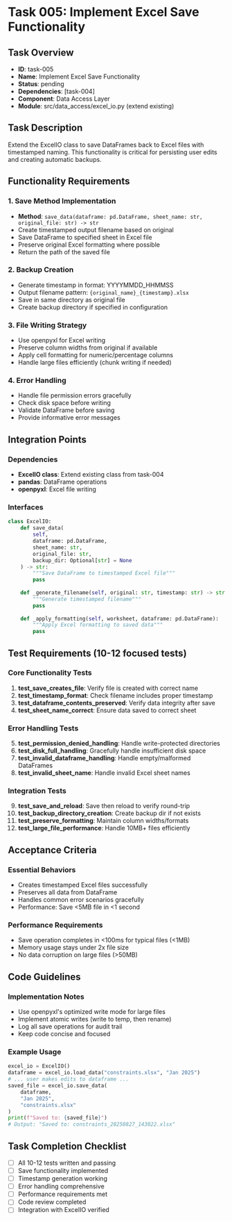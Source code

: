 # Task 005: Implement Excel Save Functionality

## Task Overview
- **ID**: task-005
- **Name**: Implement Excel Save Functionality  
- **Status**: pending
- **Dependencies**: [task-004]
- **Component**: Data Access Layer
- **Module**: src/data_access/excel_io.py (extend existing)

## Task Description
Extend the ExcelIO class to save DataFrames back to Excel files with timestamped naming. This functionality is critical for persisting user edits and creating automatic backups.

## Functionality Requirements

### 1. Save Method Implementation
- **Method**: `save_data(dataframe: pd.DataFrame, sheet_name: str, original_file: str) -> str`
- Create timestamped output filename based on original
- Save DataFrame to specified sheet in Excel file
- Preserve original Excel formatting where possible
- Return the path of the saved file

### 2. Backup Creation
- Generate timestamp in format: YYYYMMDD_HHMMSS
- Output filename pattern: `{original_name}_{timestamp}.xlsx`
- Save in same directory as original file
- Create backup directory if specified in configuration

### 3. File Writing Strategy
- Use openpyxl for Excel writing
- Preserve column widths from original if available
- Apply cell formatting for numeric/percentage columns
- Handle large files efficiently (chunk writing if needed)

### 4. Error Handling
- Handle file permission errors gracefully
- Check disk space before writing
- Validate DataFrame before saving
- Provide informative error messages

## Integration Points

### Dependencies
- **ExcelIO class**: Extend existing class from task-004
- **pandas**: DataFrame operations
- **openpyxl**: Excel file writing

### Interfaces
```python
class ExcelIO:
    def save_data(
        self,
        dataframe: pd.DataFrame,
        sheet_name: str,
        original_file: str,
        backup_dir: Optional[str] = None
    ) -> str:
        """Save DataFrame to timestamped Excel file"""
        pass
    
    def _generate_filename(self, original: str, timestamp: str) -> str:
        """Generate timestamped filename"""
        pass
    
    def _apply_formatting(self, worksheet, dataframe: pd.DataFrame):
        """Apply Excel formatting to saved data"""
        pass
```

## Test Requirements (10-12 focused tests)

### Core Functionality Tests
1. **test_save_creates_file**: Verify file is created with correct name
2. **test_timestamp_format**: Check filename includes proper timestamp
3. **test_dataframe_contents_preserved**: Verify data integrity after save
4. **test_sheet_name_correct**: Ensure data saved to correct sheet

### Error Handling Tests
5. **test_permission_denied_handling**: Handle write-protected directories
6. **test_disk_full_handling**: Gracefully handle insufficient disk space
7. **test_invalid_dataframe_handling**: Handle empty/malformed DataFrames
8. **test_invalid_sheet_name**: Handle invalid Excel sheet names

### Integration Tests
9. **test_save_and_reload**: Save then reload to verify round-trip
10. **test_backup_directory_creation**: Create backup dir if not exists
11. **test_preserve_formatting**: Maintain column widths/formats
12. **test_large_file_performance**: Handle 10MB+ files efficiently

## Acceptance Criteria

### Essential Behaviors
- Creates timestamped Excel files successfully
- Preserves all data from DataFrame
- Handles common error scenarios gracefully
- Performance: Save <5MB file in <1 second

### Performance Requirements
- Save operation completes in <100ms for typical files (<1MB)
- Memory usage stays under 2x file size
- No data corruption on large files (>50MB)

## Code Guidelines

### Implementation Notes
- Use openpyxl's optimized write mode for large files
- Implement atomic writes (write to temp, then rename)
- Log all save operations for audit trail
- Keep code concise and focused

### Example Usage
```python
excel_io = ExcelIO()
dataframe = excel_io.load_data("constraints.xlsx", "Jan 2025")
# ... user makes edits to dataframe ...
saved_file = excel_io.save_data(
    dataframe, 
    "Jan 2025",
    "constraints.xlsx"
)
print(f"Saved to: {saved_file}")
# Output: "Saved to: constraints_20250827_143022.xlsx"
```

## Task Completion Checklist
- [ ] All 10-12 tests written and passing
- [ ] Save functionality implemented
- [ ] Timestamp generation working
- [ ] Error handling comprehensive
- [ ] Performance requirements met
- [ ] Code review completed
- [ ] Integration with ExcelIO verified
